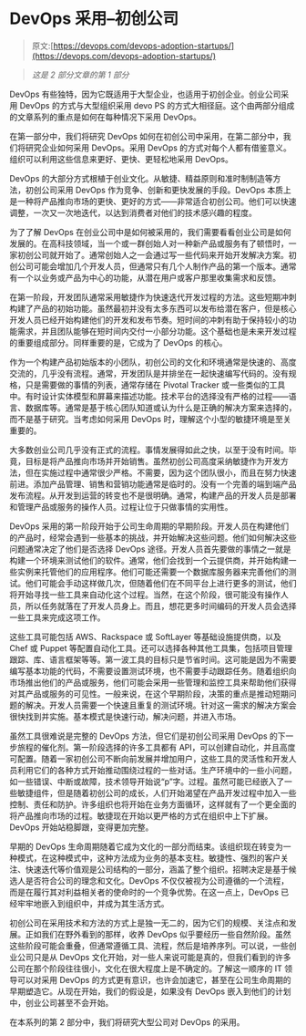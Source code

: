 # DevOps 采用–初创公司

> 原文:[https://devops.com/devops-adoption-startups/](https://devops.com/devops-adoption-startups/)

> *这是 2 部分文章的第 1 部分*

DevOps 有些独特，因为它既适用于大型企业，也适用于初创企业。创业公司采用 DevOps 的方式与大型组织采用 devo PS 的方式大相径庭。这个由两部分组成的文章系列的重点是如何在每种情况下采用 DevOps。

在第一部分中，我们将研究 DevOps 如何在初创公司中采用，在第二部分中，我们将研究企业如何采用 DevOps。采用 DevOps 的方式对每个人都有借鉴意义。组织可以利用这些信息来更好、更快、更轻松地采用 DevOps。

DevOps 的大部分方式根植于创业文化。从敏捷、精益原则和准时制制造等方法，初创公司采用 DevOps 作为竞争、创新和更快发展的手段。DevOps 本质上是一种将产品推向市场的更快、更好的方式——非常适合初创公司。他们可以快速调整，一次又一次地迭代，以达到消费者对他们的技术感兴趣的程度。

为了了解 DevOps 在创业公司中是如何被采用的，我们需要看看创业公司是如何发展的。在高科技领域，当一个或一群创始人对一种新产品或服务有了顿悟时，一家初创公司就开始了。通常创始人之一会通过写一些代码来开始开发解决方案。初创公司可能会增加几个开发人员，但通常只有几个人制作产品的第一个版本。通常有一个以业务或产品为中心的功能，从潜在用户或客户那里收集需求和反馈。

在第一阶段，开发团队通常采用敏捷作为快速迭代开发过程的方法。这些短期冲刺构建了产品的初始功能。虽然最初并没有太多东西可以发布给潜在客户，但是核心开发人员已经开始构建他们的开发和发布节奏。短时间的冲刺有助于保持较小的功能需求，并且团队能够在短时间内交付一小部分功能。这个基础也是未来开发过程的重要组成部分。同样重要的是，它成为了 DevOps 的核心。

作为一个构建产品初始版本的小团队，初创公司的文化和环境通常是快速的、高度交流的，几乎没有流程。通常，开发团队是并排坐在一起快速编写代码的。没有规格，只是需要做的事情的列表，通常存储在 Pivotal Tracker 或一些类似的工具中。有时设计实体模型和屏幕来描述功能。技术平台的选择没有严格的过程——语言、数据库等。通常是基于核心团队知道或认为什么是正确的解决方案来选择的，而不是基于研究。当考虑如何采用 DevOps 时，理解这个小型的敏捷环境是至关重要的。

大多数创业公司几乎没有正式的流程。事情发展得如此之快，以至于没有时间。毕竟，目标是将产品推向市场并开始销售。虽然初创公司高度采纳敏捷作为开发方法，但在实施过程中通常很少严格。不需要，因为这个团队很小，而且在努力快速前进。添加产品管理、销售和营销功能通常是临时的。没有一个完善的端到端产品发布流程。从开发到运营的转变也不是很明确。通常，构建产品的开发人员是部署和管理产品或服务的操作人员。过程让位于只做事情的实用性。

DevOps 采用的第一阶段开始于公司生命周期的早期阶段。开发人员在构建他们的产品时，经常会遇到一些基本的挑战，并开始解决这些问题。他们如何解决这些问题通常决定了他们是否选择 DevOps 途径。开发人员首先要做的事情之一就是构建一个环境来测试他们的软件。通常，他们会找到一个云提供商，并开始构建一些实例来托管他们的应用程序。他们可能还需要一个数据库服务器来完善他们的测试。他们可能会手动这样做几次，但随着他们在不同平台上进行更多的测试，他们将开始寻找一些工具来自动化这个过程。当然，在这个阶段，很可能没有操作人员，所以任务就落在了开发人员身上。而且，想花更多时间编码的开发人员会选择一些工具来完成这项工作。

这些工具可能包括 AWS、Rackspace 或 SoftLayer 等基础设施提供商，以及 Chef 或 Puppet 等配置自动化工具。还可以选择各种其他工具集，包括项目管理跟踪、库、语言框架等等。第一波工具的目标只是节省时间。这可能是因为不需要编写基本功能的代码，不需要设置测试环境，也不需要手动跟踪任务。随着组织向市场推出他们的产品或服务，他们可能会采用一些管理和监控工具来帮助他们获得对其产品或服务的可见性。一般来说，在这个早期阶段，决策的重点是推动短期问题的解决。开发人员需要一个快速且重复的测试环境。针对这一需求的解决方案会很快找到并实施。基本模式是快速行动，解决问题，并进入市场。

虽然工具很难说是完整的 DevOps 方法，但它们是初创公司采用 DevOps 的下一步旅程的催化剂。第一阶段选择的许多工具都有 API，可以创建自动化，并且高度可配置。随着一家初创公司不断向前发展并增加用户，这些工具的灵活性和开发人员利用它们的各种方式开始推动围绕过程的一些对话。生产环境中的一些小问题，如一些错误、中断或故障，技术领导开始说“p”字。过程。虽然可能已经嵌入了一些敏捷组件，但是随着初创公司的成长，人们开始渴望在产品开发过程中加入一些控制、责任和防护。许多组织也将开始在业务方面循环，这样就有了一个更全面的将产品推向市场的过程。敏捷现在开始以更严格的方式在组织中上下扩展。DevOps 开始站稳脚跟，变得更加完整。

早期的 DevOps 生命周期随着它成为文化的一部分而结束。该组织现在转变为一种模式，在这种模式中，这种方法成为业务的基本支柱。敏捷性、强烈的客户关注、快速迭代等价值观是公司结构的一部分，涵盖了整个组织。招聘决定是基于候选人是否符合公司的理念和文化。DevOps 不仅仅被视为公司遵循的一个流程，而是在履行其对利益相关者的使命时的一个竞争优势。在这一点上，DevOps 已经牢牢地嵌入到组织中，并成为其生活方式。

初创公司在采用技术和方法的方式上是独一无二的，因为它们的规模、关注点和发展。正如我们在野外看到的那样，收养 DevOps 似乎要经历一些自然阶段。虽然这些阶段可能会重叠，但通常遵循工具、流程，然后是培养序列。可以说，一些创业公司只是从 DevOps 文化开始，对一些人来说可能是真的，但我们看到的许多公司在那个阶段往往很小，文化在很大程度上是不确定的。了解这一顺序的 IT 领导可以对采用 DevOps 的方式更有意识，也许会加速它，甚至在公司生命周期的早期塑造它。从现在开始，我们的假设是，如果没有 DevOps 嵌入到他们的计划中，创业公司甚至不会开始。

在本系列的第 2 部分中，我们将研究大型公司对 DevOps 的采用。